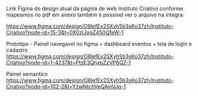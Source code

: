 Link Figma do design atual da página de web Instituto Criativo conforme mapeamos no pdf em anexo também é possivel ver o arquivo na íntegra:

https://www.figma.com/design/O8lefEx2SXvh5b3sKo37zh/Instituto-Criativo?node-id=15-3&t=0X0zlJogZ450QfeW-1

Prototipo - Painel navegavel no figma + dashboard eventos + tela de login e cadastro
https://www.figma.com/design/O8lefEx2SXvh5b3sKo37zh/Instituto-Criativo?node-id=1-4237&t=PtzE3QhxbZzVP6QZ-1

Painel semantico
https://www.figma.com/design/O8lefEx2SXvh5b3sKo37zh/Instituto-Criativo?node-id=102-2&t=YzwNtchVeQAjnVJq-1
